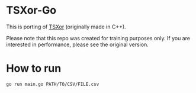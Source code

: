 # TSXor-Go

This is porting of [TSXor](https://github.com/andybbruno/TSXor) (originally made in C++). 

Please note that this repo was created for training purposes only. If you are interested in performance, please see the original version.


# How to run

`go run main.go PATH/TO/CSV/FILE.csv`
